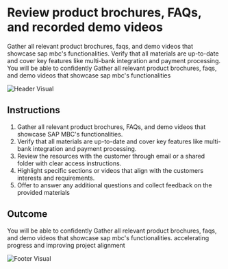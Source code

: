 # Review product brochures, FAQs, and recorded demo videos

Gather all relevant product brochures, faqs, and demo videos that showcase sap mbc's functionalities. Verify that all materials are up-to-date and cover key features like multi-bank integration and payment processing. You will be able to confidently Gather all relevant product brochures, faqs, and demo videos that showcase sap mbc's functionalities

![Header Visual](https://raw.githubusercontent.com/BriskenFinancials/use-case-template/main/cards/assets/UC10000426-A-02-top.png)

## Instructions

1. Gather all relevant product brochures, FAQs, and demo videos that showcase SAP MBC's functionalities.
2. Verify that all materials are up-to-date and cover key features like multi-bank integration and payment processing.
3. Review the resources with the customer through email or a shared folder with clear access instructions.
4. Highlight specific sections or videos that align with the customers interests and requirements.
5. Offer to answer any additional questions and collect feedback on the provided materials

## Outcome

You will be able to confidently Gather all relevant product brochures, faqs, and demo videos that showcase sap mbc's functionalities. accelerating progress and improving project alignment

![Footer Visual](https://raw.githubusercontent.com/BriskenFinancials/use-case-template/main/cards/assets/UC10000426-A-02-bottom.png)